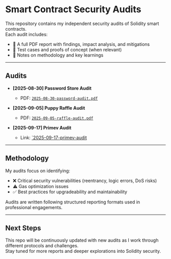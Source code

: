 # Smart Contract Security Audits  

This repository contains my independent security audits of Solidity smart contracts.  
Each audit includes:  
- 📄 A full PDF report with findings, impact analysis, and mitigations  
- 🧪 Test cases and proofs of concept (when relevant)  
- 📝 Notes on methodology and key learnings  

---

## Audits  

- **[2025-08-30] Password Store Audit**  
  - PDF: [`2025-08-30-password-audit.pdf`](./2025-08-30-password-audit.pdf)  

- **[2025-09-05] Puppy Raffle Audit**  
  - PDF: [`2025-09-05-raffle-audit.pdf`](./2025-09-05-raffle-audit.pdf)

- **[2025-09-17] Primev Audit**
  - Link: [`2025-09-17-primev-audit]([url](https://github.com/zvx1s/published-audits/blob/main/primev-audit))

---

## Methodology  

My audits focus on identifying:  
- ❌ Critical security vulnerabilities (reentrancy, logic errors, DoS risks)  
- ⚠️ Gas optimization issues  
- ✅ Best practices for upgradeability and maintainability  

Audits are written following structured reporting formats used in professional engagements.  

---

## Next Steps  

This repo will be continuously updated with new audits as I work through different protocols and challenges.  
Stay tuned for more reports and deeper explorations into Solidity security.  

